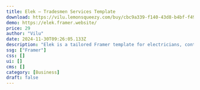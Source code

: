 ```yaml
---
title: Elek — Tradesmen Services Template
download: https://vilu.lemonsqueezy.com/buy/cbc9a339-f140-43d8-b4bf-f491acf084b8
demo: https://elek.framer.website/
price: 29
author: "Vilu"
date: 2024-11-30T09:26:05.133Z
description: "Elek is a tailored Framer template for electricians, contractors, plumbers, and HVAC technicians, offering a user-friendly, visually appealing space to showcase services and connect with visitors seeking expert support."
ssg: ["Framer"]
css: []
ui: []
cms: []
category: [Business]
draft: false
---
```


